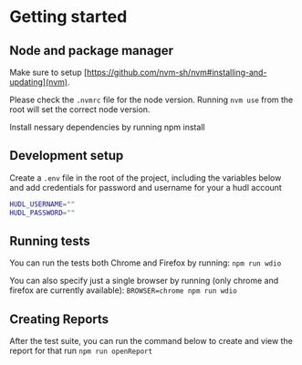 # Getting started

## Node and package manager

Make sure to setup [https://github.com/nvm-sh/nvm#installing-and-updating](nvm).

Please check the `.nvmrc` file for the node version. Running `nvm use` from the root will set the correct node version.

Install nessary dependencies by running npm install

## Development setup

Create a `.env` file in the root of the project, including the variables below and add credentials for password and username for your a hudl account

```sh
HUDL_USERNAME=""
HUDL_PASSWORD=""
```

## Running tests

You can run the tests both Chrome and Firefox by running:
`npm run wdio`

You can also specify just a single browser by running (only chrome and firefox are currently available):
`BROWSER=chrome npm run wdio`

## Creating Reports

After the test suite, you can run the command below to create and view the report for that run
`npm run openReport`
